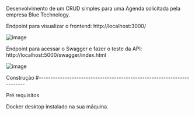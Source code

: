 Desenvolvimento de um CRUD simples para uma Agenda solicitada pela empresa Blue Technology.

Endpoint para visualizar o frontend: http://localhost:3000/

![image](https://github.com/rodrigo-queiroz/agendablue/assets/19469902/9d3c059a-c845-4483-9cc0-8429f9461fea)

Endpoint para acessar o Swagger e fazer o teste da API: http://localhost:5000/swagger/index.html

![image](https://github.com/rodrigo-queiroz/agendablue/assets/19469902/1e45885c-5932-4b5a-af20-8e2f2668f19c)

Construção
#------------------------------------------------------------------------

Pré requisitos

Docker desktop instalado na sua máquina.
